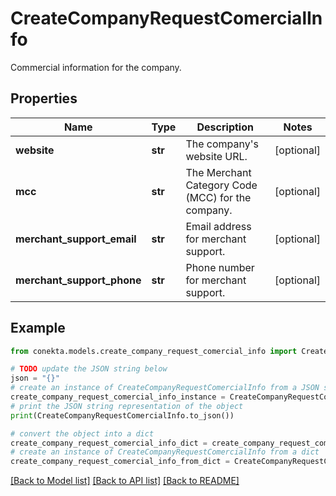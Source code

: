 # CreateCompanyRequestComercialInfo

Commercial information for the company.

## Properties

Name | Type | Description | Notes
------------ | ------------- | ------------- | -------------
**website** | **str** | The company&#39;s website URL. | [optional] 
**mcc** | **str** | The Merchant Category Code (MCC) for the company. | [optional] 
**merchant_support_email** | **str** | Email address for merchant support. | [optional] 
**merchant_support_phone** | **str** | Phone number for merchant support. | [optional] 

## Example

```python
from conekta.models.create_company_request_comercial_info import CreateCompanyRequestComercialInfo

# TODO update the JSON string below
json = "{}"
# create an instance of CreateCompanyRequestComercialInfo from a JSON string
create_company_request_comercial_info_instance = CreateCompanyRequestComercialInfo.from_json(json)
# print the JSON string representation of the object
print(CreateCompanyRequestComercialInfo.to_json())

# convert the object into a dict
create_company_request_comercial_info_dict = create_company_request_comercial_info_instance.to_dict()
# create an instance of CreateCompanyRequestComercialInfo from a dict
create_company_request_comercial_info_from_dict = CreateCompanyRequestComercialInfo.from_dict(create_company_request_comercial_info_dict)
```
[[Back to Model list]](../README.md#documentation-for-models) [[Back to API list]](../README.md#documentation-for-api-endpoints) [[Back to README]](../README.md)


